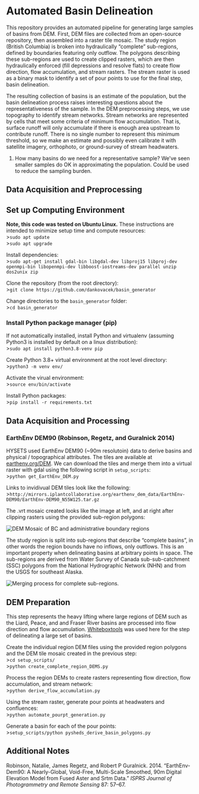 Automated Basin Delineation
===========================

This repository provides an automated pipeline for generating large
samples of basins from DEM. First, DEM files are collected from an
open-source repository, then assembled into a raster tile mosaic. The
study region (British Columbia) is broken into hydraulically “complete”
sub-regions, defined by boundaries featuring only outflow. The polygons
describing these sub-regions are used to create clipped rasters, which
are then hydraulically enforced (fill depressions and resolve flats) to
create flow direction, flow accumulation, and stream rasters. The stream
raster is used as a binary mask to identify a set of pour points to use
for the final step, basin delineation.

The resulting collection of basins is an estimate of the population, but
the basin delineation process raises interesting questions about the
representativeness of the sample. In the DEM preprocessing steps, we use
topography to identify stream networks. Stream networks are represented
by cells that meet some criteria of minimum flow accumulation. That is,
surface runoff will only accumulate if there is enough area upstream to
contribute runoff. There is no single number to represent this minimum
threshold, so we make an estimate and possibly even calibrate it with
satellite imagery, orthophoto, or ground-survey of stream headwaters.

1.  How many basins do we need for a representative sample? We’ve seen
    smaller samples do OK in approximating the population. Could be used
    to reduce the sampling burden.

Data Acquisition and Preprocessing
----------------------------------

Set up Computing Environment
----------------------------

**Note, this code was tested on Ubuntu Linux.** These instructions are
intended to minimize setup time and compute resources:  
&gt;`sudo apt update`  
&gt;`sudo apt upgrade`

Install dependencies:  
&gt;`sudo apt-get install gdal-bin libgdal-dev libproj15 libproj-dev openmpi-bin libopenmpi-dev libboost-iostreams-dev parallel unzip dos2unix zip`

Clone the repository (from the root directory):  
&gt;`git clone https://github.com/dankovacek/basin_generator`

Change directories to the `basin_generator` folder:  
&gt;`cd basin_generator`

### Install Python package manager (pip)

If not automatically installed, install Python and virtualenv (assuming
Python3 is installed by default on a linux distribution):  
&gt;`sudo apt install python3.8-venv pip`

Create Python 3.8+ virtual environment at the root level directory:  
&gt;`python3 -m venv env/`

Activate the virual environment:  
&gt;`source env/bin/activate`

Install Python packages:  
&gt;`pip install -r requirements.txt`

Data Acquisition and Processing
-------------------------------

### EarthEnv DEM90 (Robinson, Regetz, and Guralnick 2014)

HYSETS used EarthEnv DEM90 (~90m resolutoin) data to derive basins and
physical / topographical attributes. The tiles are available at
[earthenv.org/DEM](https://earthenv.org/DEM). We can download the tiles
and merge them into a virtual raster with gdal using the following
script in `setup_scripts`:  
&gt;`python get_EarthEnv_DEM.py`

Links to invidivual DEM tiles look like the following:  
&gt;`http://mirrors.iplantcollaborative.org/earthenv_dem_data/EarthEnv-DEM90/EarthEnv-DEM90_N55W125.tar.gz`

The .vrt mosaic created looks like the image at left, and at right after
clipping rasters using the provided sub-region polygons:

![DEM Mosaic of BC and administrative boundary
regions](../img/DEM_tiled_trimmed.png)

The study region is split into sub-regions that describe “complete
basins”, in other words the region bounds have no inflows, only
outflows. This is an important property when delineating basins at
arbitrary points in space. The sub-regions are derived from Water Survey
of Canada sub-sub-catchment (SSC) polygons from the National
Hydrographic Network (NHN) and from the USGS for southeast Alaska.

![Merging process for complete sub-regions.](../img/merging_regions.png)

DEM Preparation
---------------

This step represents the heavy lifting where large regions of DEM such
as the Liard, Peace, and and Fraser River basins are processed into flow
direction and flow accumulation.
[Whiteboxtools](python%20process_dem_by_basin.py) was used here for the
step of delineating a large set of basins.

<!-- Note: the breach [depression function](https://jblindsay.github.io/ghrg/Whitebox/Help/BreachDepressions.html) run on the DEM is a bottleneck step.   -->

Create the individual region DEM files using the provided region
polygons and the DEM tile mosaic created in the previous step:  
&gt;`cd setup_scripts/`  
&gt;`python create_complete_region_DEMS.py`

Process the region DEMs to create rasters representing flow direction,
flow accumulation, and stream network:  
&gt;`python derive_flow_accumulation.py`

Using the stream raster, generate pour points at headwaters and
confluences:  
&gt;`python automate_pourpt_generation.py`

Generate a basin for each of the pour points:  
&gt;`setup_scripts/python pysheds_derive_basin_polygons.py`

Additional Notes
----------------

<!-- Automate citation formatting for the README document.

>`pandoc -t markdown_strict -citeproc README-draft.md -o README.md --bibliography bib/bibliography.bib` -->

Robinson, Natalie, James Regetz, and Robert P Guralnick. 2014.
“EarthEnv-Dem90: A Nearly-Global, Void-Free, Multi-Scale Smoothed, 90m
Digital Elevation Model from Fused Aster and Srtm Data.” *ISPRS Journal
of Photogrammetry and Remote Sensing* 87: 57–67.
